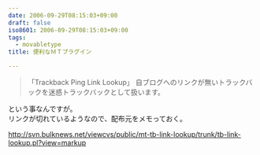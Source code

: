 ```yaml
---
date: 2006-09-29T08:15:03+09:00
draft: false
iso8601: 2006-09-29T08:15:03+09:00
tags:
  - movabletype
title: 便利なＭＴプラグイン

---
```


<div class="entry-body">
  <blockquote>「Trackback Ping Link Lookup」
    自ブログへのリンクが無いトラックバックを迷惑トラックバックとして扱います。 </blockquote>

  <p>という事なんですが。<br />
    リンクが切れているようなので、配布元をメモっておく。</p>

  <p><a href="http://svn.bulknews.net/viewcvs/public/mt-tb-link-lookup/trunk/tb-link-lookup.pl?view=markup">http://svn.bulknews.net/viewcvs/public/mt-tb-link-lookup/trunk/tb-link-lookup.pl?view=markup</a></p>
</div>
